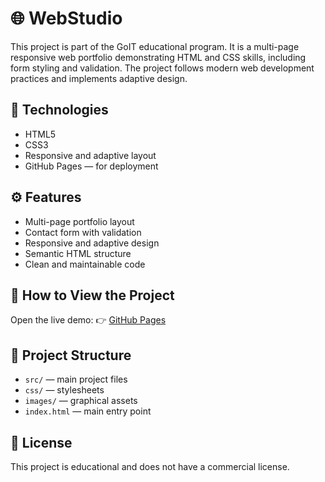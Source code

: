 # 🌐 WebStudio

This project is part of the GoIT educational program. It is a multi-page responsive web portfolio demonstrating HTML and CSS skills, including form styling and validation. The project follows modern web development practices and implements adaptive design.

## 🔧 Technologies

- HTML5
- CSS3
- Responsive and adaptive layout
- GitHub Pages — for deployment

## ⚙️ Features

- Multi-page portfolio layout
- Contact form with validation
- Responsive and adaptive design
- Semantic HTML structure
- Clean and maintainable code

## 🚀 How to View the Project

Open the live demo:
👉 [GitHub Pages](https://vitalii-mieliet.github.io/web-studio)

## 📁 Project Structure

- `src/` — main project files
- `css/` — stylesheets
- `images/` — graphical assets
- `index.html` — main entry point

## 📄 License

This project is educational and does not have a commercial license.
